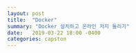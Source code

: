```yaml
---
layout: post
title:  "Docker"
summary: "Docker 설치하고 온라인 저지 돌리기"
date:   2019-03-22 18:00 -0400
categories: capston
---
```

